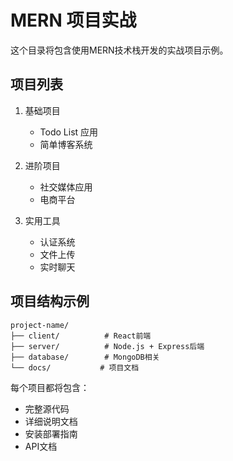 # MERN 项目实战

这个目录将包含使用MERN技术栈开发的实战项目示例。

## 项目列表

1. 基础项目
   - Todo List 应用
   - 简单博客系统
   
2. 进阶项目
   - 社交媒体应用
   - 电商平台
   
3. 实用工具
   - 认证系统
   - 文件上传
   - 实时聊天

## 项目结构示例
```
project-name/
├── client/          # React前端
├── server/          # Node.js + Express后端
├── database/        # MongoDB相关
└── docs/           # 项目文档
```

每个项目都将包含：
- 完整源代码
- 详细说明文档
- 安装部署指南
- API文档
